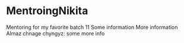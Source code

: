 # MentroingNikita
Mentoring for my favorite batch 11
Some information 
More information
Almaz chnage
chyngyz: some more info
